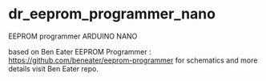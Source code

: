 # dr_eeprom_programmer_nano
EEPROM programmer ARDUINO NANO

based on Ben Eater EEPROM Programmer : https://github.com/beneater/eeprom-programmer
for schematics and more details visit Ben Eater repo. 
